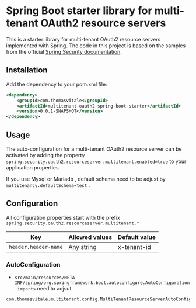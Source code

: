 # Spring Boot starter library for multi-tenant OAuth2 resource servers

This is a starter library for multi-tenant OAuth2 resource servers implemented with Spring. 
The code in this project is based on the samples from the official
[Spring Security documentation](https://docs.spring.io/spring-security/reference/servlet/oauth2/resource-server/multitenancy.html).

## Installation

Add the dependency to your pom.xml file:

```xml
<dependency>
    <groupId>com.thomasvitale</groupId>
    <artifactId>multitenant-oauth2-spring-boot-starter</artifactId>
    <version>0.0.1-SNAPSHOT</version>
</dependency>
```

## Usage

The auto-configuration for a multi-tenant OAuth2 resource server can be activated by adding the property
`spring.security.oauth2.resourceserver.multitenant.enabled=true` 
to your application properties.

If you use Mysql or Mariadb , default schema need to be adjust by `multitenancy.defaultSchema=test` .
## Configuration

All configuration properties start with the prefix
`spring.security.oauth2.resourceserver.multitenant.*`

| Key                        | Allowed values          | Default value  |
|-----------------------------|-------------------------|---------------| 
| `header.header-name`  | Any string              | x-tenant-id   |

### AutoConfiguration
* `src/main/resources/META-INF/spring/org.springframework.boot.autoconfigure.AutoConfiguration.imports` need to adjsut
```
com.thomasvitale.multitenant.config.MultiTenantResourceServerAutoConfiguration
```



